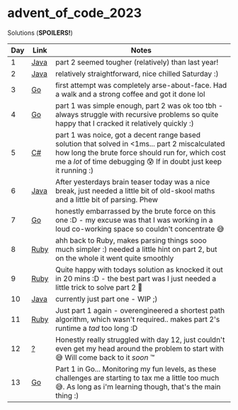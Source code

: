 # advent_of_code_2023

Solutions (__SPOILERS!__)

| Day  | Link  | Notes |
|---|---|---|
| 1  | [Java](https://github.com/eddbot/advent_of_code_2023/blob/main/src/main/java/com/murismo/solution/day_one/Solution.java)  | part 2 seemed tougher (relatively) than last year!  |
| 2  | [Java](https://github.com/eddbot/advent_of_code_2023/blob/main/src/main/java/com/murismo/solution/day_two/Solution.java)  | relatively straightforward, nice chilled Saturday :)  |
| 3  | [Go](https://github.com/eddbot/advent_of_code_2023/blob/main/go/day_3/main.go) | first attempt was completely arse-about-face. Had a walk and a strong coffee and got it done lol  |
| 4  | [Go](https://github.com/eddbot/advent_of_code_2023/blob/main/go/day_4/main.go) | part 1 was simple enough, part 2 was ok too tbh - always struggle with recursive problems so quite happy that I cracked it relatively quickly :) |
| 5 | [C#](https://github.com/eddbot/advent_of_code_2023/blob/main/dotnet/day_5/Program.cs) | part 1 was noice, got a decent range based solution that solved in <1ms... part 2 miscalculated how long the brute force should run for, which cost me a *lot* of time debugging 😰 If in doubt just keep it running :) |
| 6 | [Java](https://github.com/eddbot/advent_of_code_2023/blob/main/src/main/java/com/murismo/solution/day_6/Solution.java) | After yesterdays brain teaser today was a nice break, just needed a little bit of old-skool maths and a little bit of parsing. Phew |
| 7 | [Go](https://github.com/eddbot/advent_of_code_2023/blob/main/go/day_7/main.go) | honestly embarrassed by the brute force on this one :D - my excuse was that I was working in a loud co-working space so couldn't concentrate 😅 |
| 8 | [Ruby](https://github.com/eddbot/advent_of_code_2023/blob/main/ruby/day_8/solution.rb) | ahh back to Ruby, makes parsing things sooo much simpler :) needed a little hint on part 2, but on the whole it went quite smoothly |
| 9 | [Ruby](https://github.com/eddbot/advent_of_code_2023/blob/main/ruby/day_9/solution.rb)| Quite happy with todays solution as knocked it out in 20 mins :D - the best part was I just needed a little trick to solve part 2 🙂 |
| 10 | [Java](https://github.com/eddbot/advent_of_code_2023/blob/main/src/main/java/com/murismo/solution/day_10/Solution.java)| currently just part one - WIP ;) |
| 11 | [Ruby](https://github.com/eddbot/advent_of_code_2023/blob/main/ruby/day_11/solution.rb)| Just part 1 again - overengineered a shortest path algorithm, which wasn't required.. makes part 2's runtime a _tad_ too long :D |
| 12 | [?]()| Honestly really struggled with day 12, just couldn't even get my head around the problem to start with 😅 Will come back to it _soon_ ™️ |
| 13 | [Go](https://github.com/eddbot/advent_of_code_2023/blob/main/go/day_13/main.go) | Part 1 in Go... Monitoring my fun levels, as these challenges are starting to tax me a little too much 😅. As long as i'm learning though, that's the main thing :) |

